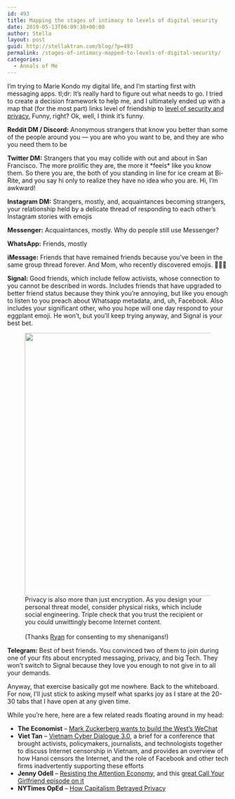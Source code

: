```yaml
---
id: 493
title: Mapping the stages of intimacy to levels of digital security
date: 2019-05-13T06:09:38+00:00
author: Stella
layout: post
guid: http://stellaktran.com/blog/?p=493
permalink: /stages-of-intimacy-mapped-to-levels-of-digital-security/
categories:
  - Annals of Me
---
```

I&#8217;m trying to Marie Kondo my digital life, and I&#8217;m starting first with messaging apps. tl;dr: It&#8217;s really hard to figure out what needs to go. I tried to create a decision framework to help me, and I ultimately ended up with a map that (for the most part) links level of friendship to [level of security and privacy.](https://www.securemessagingapps.com/) Funny, right? Ok, well, I think it&#8217;s funny. 

**Reddit DM / Discord:** Anonymous strangers that know you better than some of the people around you &#8212; you are who you want to be, and they are who you need them to be

**Twitter DM:** Strangers that you may collide with out and about in San Francisco. The more prolific they are, the more it \*feels\* like you know them. So there you are, the both of you standing in line for ice cream at Bi-Rite, and you say hi only to realize they have no idea who you are. Hi, I&#8217;m awkward!

**Instagram DM:** Strangers, mostly, and, acquaintances becoming strangers, your relationship held by a delicate thread of responding to each other&#8217;s Instagram stories with emojis 

**Messenger:** Acquaintances, mostly. Why do people still use Messenger?

**WhatsApp:** Friends, mostly

**iMessage:** Friends that have remained friends because you&#8217;ve been in the same group thread forever. And Mom, who recently discovered emojis. 🥰💫🎉

**Signal:** Good friends, which include fellow activists, whose connection to you cannot be described in words. Includes friends that have upgraded to better friend status because they think you&#8217;re annoying, but like you enough to listen to you preach about Whatsapp metadata, and, uh, Facebook. Also includes your significant other, who you hope will one day respond to your eggplant emoji. He won&#8217;t, but you&#8217;ll keep trying anyway, and Signal is your best bet.

<div class="wp-block-image">
  <figure class="aligncenter is-resized"><img src="https://stellaktran.com/blog/wp-content/uploads/2019/05/lol-privacy-825x1024.jpg" alt="" class="wp-image-514" width="483" height="599" srcset="https://stellaktran.com/blog/wp-content/uploads/2019/05/lol-privacy-825x1024.jpg 825w, https://stellaktran.com/blog/wp-content/uploads/2019/05/lol-privacy-242x300.jpg 242w, https://stellaktran.com/blog/wp-content/uploads/2019/05/lol-privacy-768x954.jpg 768w, https://stellaktran.com/blog/wp-content/uploads/2019/05/lol-privacy.jpg 828w" sizes="(max-width: 483px) 100vw, 483px" /><figcaption>Privacy is also more than just encryption. As you design your personal threat model, consider physical risks, which include social engineering. Triple check that you trust the recipient or you could unwittingly become Internet content. <br /><br />(Thanks <a href="https://ryanseys.com">Ryan</a> for consenting to my shenanigans!)</figcaption></figure>
</div>

**Telegram:** Best of best friends. You convinced two of them to join during one of your fits about encrypted messaging, privacy, and big Tech. They won&#8217;t switch to Signal because they love you enough to not give in to all your demands. 

Anyway, that exercise basically got me nowhere. Back to the whiteboard. For now, I&#8217;ll just stick to asking myself what sparks joy as I stare at the 20-30 tabs that I have open at any given time.

While you&#8217;re here, here are a few related reads floating around in my head:

  * **The Economist** &#8211; [Mark Zuckerberg wants to build the West&#8217;s WeChat](https://www.economist.com/business/2019/05/02/mark-zuckerberg-wants-to-build-wechat-for-the-west)
  * **Viet Tan** &#8211; [Vietnam Cyber Dialogue 3.0](https://viettan.org/en/vcd2019-report/), a brief for a conference that brought activists, policymakers, journalists, and technologists together to discuss Internet censorship in Vietnam, and provides an overview of how Hanoi censors the Internet, and the role of Facebook and other tech firms inadvertently supporting these efforts 
  * **Jenny Odell** &#8211; [Resisting the Attention Economy](https://www.amazon.com/How-Do-Nothing-Resisting-Attention/dp/1612197493), and this [great Call Your Girlfriend episode on it](https://www.callyourgirlfriend.com/how-to-do-nothing)
  * **NYTimes OpEd** &#8211; [How Capitalism Betrayed Privacy](https://www.nytimes.com/2019/04/10/opinion/sunday/privacy-capitalism.html?action=click&module=RelatedLinks&pgtype=Article)
